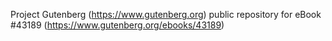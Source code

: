Project Gutenberg (https://www.gutenberg.org) public repository for eBook #43189 (https://www.gutenberg.org/ebooks/43189)
